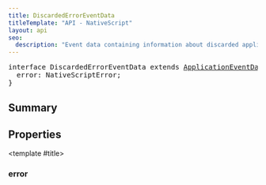 ```yaml
---
title: DiscardedErrorEventData
titleTemplate: "API - NativeScript"
layout: api
seo:
  description: "Event data containing information about discarded application errors."
---
```


<!-- This page is auto generated, do not edit manually. -->
<!-- Run "yarn generate:api-docs" to regenerate -->

<script setup lang="ts">
  import { provide } from "vue";
  import API_DATA from "./DiscardedErrorEventData.data.json";
  
  provide('API_DATA', API_DATA);
</script>

<APIRefHierarchy v-once />

<pre class="[&_a]:text-green-400">interface DiscardedErrorEventData extends <a href="/api/interface/ApplicationEventData">ApplicationEventData</a> {
  error: NativeScriptError;
}</pre>

<APIRefComment commentBase64="eyJibG9ja1RhZ3MiOltdLCJtb2RpZmllclRhZ3MiOnt9LCJzdW1tYXJ5IjpbeyJraW5kIjoidGV4dCIsInRleHQiOiJFdmVudCBkYXRhIGNvbnRhaW5pbmcgaW5mb3JtYXRpb24gYWJvdXQgZGlzY2FyZGVkIGFwcGxpY2F0aW9uIGVycm9ycy4ifV19" v-once />

## <Heading ignore>Summary</Heading>

<APIRefSummary v-once />

## Properties

<div class="">

<APIRef for="1092" v-once>

<template #title>

### error

</template>

</APIRef>

</div>
